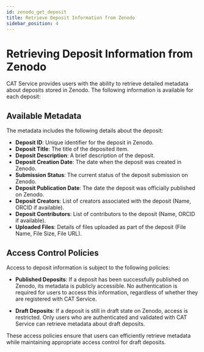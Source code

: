 ```yaml
---
id: zenodo_get_deposit
title: Retrieve Deposit Information from Zenodo
sidebar_position: 4
---
```



# Retrieving Deposit Information from Zenodo

CAT Service provides users with the ability to retrieve detailed metadata about deposits stored in Zenodo. The following information is available for each deposit:

## Available Metadata

The metadata includes the following details about the deposit:

- **Deposit ID**: Unique identifier for the deposit in Zenodo.
- **Deposit Title**: The title of the deposited item.
- **Deposit Description**: A brief description of the deposit.
- **Deposit Creation Date**: The date when the deposit was created in Zenodo.
- **Submission Status**: The current status of the deposit submission on Zenodo.
- **Deposit Publication Date**: The date the deposit was officially published on Zenodo.
- **Deposit Creators**: List of creators associated with the deposit (Name, ORCID if available).
- **Deposit Contributors**: List of contributors to the deposit (Name, ORCID if available).
- **Uploaded Files**: Details of files uploaded as part of the deposit (File Name, File Size, File URL).

## Access Control Policies

Access to deposit information is subject to the following policies:

- **Published Deposits**: If a deposit has been successfully published on Zenodo, its metadata is publicly accessible. No authentication is required for users to access this information, regardless of whether they are registered with CAT Service.
  
- **Draft Deposits**: If a deposit is still in draft state on Zenodo, access is restricted. Only users who are authenticated and validated with CAT Service can retrieve metadata about draft deposits.

These access policies ensure that users can efficiently retrieve metadata while maintaining appropriate access control for draft deposits.


